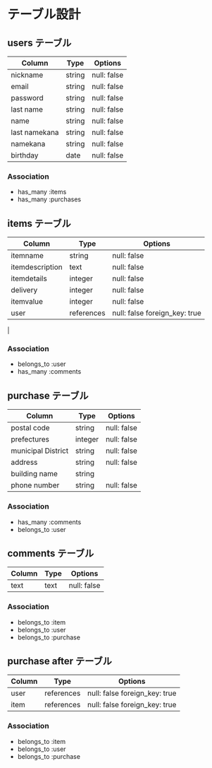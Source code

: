 # テーブル設計

## users テーブル

| Column        | Type   | Options     |
| --------      | ------ | ----------- |
| nickname      | string | null: false |
| email         | string | null: false |
| password      | string | null: false |
| last name     | string | null: false |
| name          | string | null: false |
| last namekana | string | null: false |
| namekana      | string | null: false |
| birthday      | date   | null: false |

### Association

- has_many :items
- has_many :purchases


## items テーブル

| Column          | Type       | Options     |
| ------          | ------     | ----------- |
| itemname        | string     | null: false |
| itemdescription | text       | null: false |
| itemdetails     | integer    | null: false |
| delivery        | integer    | null: false |
| itemvalue       | integer    | null: false |
| user            | references | null: false foreign_key: true |
|

### Association

- belongs_to :user
- has_many :comments

## purchase テーブル

| Column             | Type    | Options     |
| ------             | ------  | -------     | 
| postal code        | string  | null: false |
| prefectures        | integer | null: false |
| municipal District | string  | null: false |
| address            | string  | null: false | 
| building name      | string  |             |
| phone number       | string  | null: false |

### Association

- has_many :comments
- belongs_to :user

## comments テーブル

| Column  | Type       | Options |
| ------- | ---------- | ------- |
| text    | text       | null: false |

### Association

- belongs_to :item
- belongs_to :user
- belongs_to :purchase

## purchase after テーブル

| Column  | Type       | Options                     |
| ------- | ---------- | --------------------------- |
| user    | references | null: false foreign_key: true |
| item    | references | null: false foreign_key: true |

### Association

- belongs_to :item
- belongs_to :user
- belongs_to :purchase